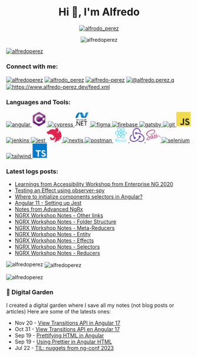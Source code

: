 <h1 align="center">Hi 👋, I'm Alfredo</h1>
<p align="center"> <a href="https://twitter.com/alfrodo_perez" target="blank"><img src="https://img.shields.io/twitter/follow/alfrodo_perez?logo=twitter&style=for-the-badge" alt="alfrodo_perez" /></a> </p>


<p align="center"> <img src="https://komarev.com/ghpvc/?username=alfredoperez&label=Profile%20views&color=0e75b6&style=flat" alt="alfredoperez" /> </p>

<p align="left"> <a href="https://github.com/ryo-ma/github-profile-trophy"><img src="https://github-profile-trophy.vercel.app/?username=alfredoperez" alt="alfredoperez" /></a> </p>



<h3 align="left">Connect with me:</h3>
<p align="left">
<a href="https://dev.to/alfredoperez" target="blank"><img align="center" src="https://raw.githubusercontent.com/rahuldkjain/github-profile-readme-generator/master/src/images/icons/Social/devto.svg" alt="alfredoperez" height="30" width="40" /></a>
<a href="https://twitter.com/alfrodo_perez" target="blank"><img align="center" src="https://raw.githubusercontent.com/rahuldkjain/github-profile-readme-generator/master/src/images/icons/Social/twitter.svg" alt="alfrodo_perez" height="30" width="40" /></a>
<a href="https://linkedin.com/in/alfredo-perez" target="blank"><img align="center" src="https://raw.githubusercontent.com/rahuldkjain/github-profile-readme-generator/master/src/images/icons/Social/linked-in-alt.svg" alt="alfredo-perez" height="30" width="40" /></a>
<a href="https://medium.com/@alfredo.perez.q" target="blank"><img align="center" src="https://raw.githubusercontent.com/rahuldkjain/github-profile-readme-generator/master/src/images/icons/Social/medium.svg" alt="@alfredo.perez.q" height="30" width="40" /></a>
<a href="/https://www.alfredo-perez.dev/feed.xml" target="blank"><img align="center" src="https://raw.githubusercontent.com/rahuldkjain/github-profile-readme-generator/master/src/images/icons/Social/rss.svg" alt="https://www.alfredo-perez.dev/feed.xml" height="30" width="40" /></a>
</p>



<h3 align="left">Languages and Tools:</h3>
<p align="left"> <a href="https://angular.io" target="_blank" rel="noreferrer"> <img src="https://angular.io/assets/images/logos/angular/angular.svg" alt="angular" width="40" height="40"/> </a> <a href="https://www.w3schools.com/cs/" target="_blank" rel="noreferrer"> <img src="https://raw.githubusercontent.com/devicons/devicon/master/icons/csharp/csharp-original.svg" alt="csharp" width="40" height="40"/> </a> <a href="https://www.cypress.io" target="_blank" rel="noreferrer"> <img src="https://raw.githubusercontent.com/simple-icons/simple-icons/6e46ec1fc23b60c8fd0d2f2ff46db82e16dbd75f/icons/cypress.svg" alt="cypress" width="40" height="40"/> </a> <a href="https://dotnet.microsoft.com/" target="_blank" rel="noreferrer"> <img src="https://raw.githubusercontent.com/devicons/devicon/master/icons/dot-net/dot-net-original-wordmark.svg" alt="dotnet" width="40" height="40"/> </a> <a href="https://www.figma.com/" target="_blank" rel="noreferrer"> <img src="https://www.vectorlogo.zone/logos/figma/figma-icon.svg" alt="figma" width="40" height="40"/> </a> <a href="https://firebase.google.com/" target="_blank" rel="noreferrer"> <img src="https://www.vectorlogo.zone/logos/firebase/firebase-icon.svg" alt="firebase" width="40" height="40"/> </a> <a href="https://www.gatsbyjs.com/" target="_blank" rel="noreferrer"> <img src="https://www.vectorlogo.zone/logos/gatsbyjs/gatsbyjs-icon.svg" alt="gatsby" width="40" height="40"/> </a> <a href="https://git-scm.com/" target="_blank" rel="noreferrer"> <img src="https://www.vectorlogo.zone/logos/git-scm/git-scm-icon.svg" alt="git" width="40" height="40"/> </a> <a href="https://developer.mozilla.org/en-US/docs/Web/JavaScript" target="_blank" rel="noreferrer"> <img src="https://raw.githubusercontent.com/devicons/devicon/master/icons/javascript/javascript-original.svg" alt="javascript" width="40" height="40"/> </a> <a href="https://www.jenkins.io" target="_blank" rel="noreferrer"> <img src="https://www.vectorlogo.zone/logos/jenkins/jenkins-icon.svg" alt="jenkins" width="40" height="40"/> </a> <a href="https://jestjs.io" target="_blank" rel="noreferrer"> <img src="https://www.vectorlogo.zone/logos/jestjsio/jestjsio-icon.svg" alt="jest" width="40" height="40"/> </a> <a href="https://nestjs.com/" target="_blank" rel="noreferrer"> <img src="https://raw.githubusercontent.com/devicons/devicon/master/icons/nestjs/nestjs-plain.svg" alt="nestjs" width="40" height="40"/> </a> <a href="https://nextjs.org/" target="_blank" rel="noreferrer"> <img src="https://cdn.worldvectorlogo.com/logos/nextjs-2.svg" alt="nextjs" width="40" height="40"/> </a> <a href="https://postman.com" target="_blank" rel="noreferrer"> <img src="https://www.vectorlogo.zone/logos/getpostman/getpostman-icon.svg" alt="postman" width="40" height="40"/> </a> <a href="https://reactjs.org/" target="_blank" rel="noreferrer"> <img src="https://raw.githubusercontent.com/devicons/devicon/master/icons/react/react-original-wordmark.svg" alt="react" width="40" height="40"/> </a> <a href="https://redux.js.org" target="_blank" rel="noreferrer"> <img src="https://raw.githubusercontent.com/devicons/devicon/master/icons/redux/redux-original.svg" alt="redux" width="40" height="40"/> </a> <a href="https://sass-lang.com" target="_blank" rel="noreferrer"> <img src="https://raw.githubusercontent.com/devicons/devicon/master/icons/sass/sass-original.svg" alt="sass" width="40" height="40"/> </a> <a href="https://www.selenium.dev" target="_blank" rel="noreferrer"> <img src="https://raw.githubusercontent.com/detain/svg-logos/780f25886640cef088af994181646db2f6b1a3f8/svg/selenium-logo.svg" alt="selenium" width="40" height="40"/> </a> <a href="https://tailwindcss.com/" target="_blank" rel="noreferrer"> <img src="https://www.vectorlogo.zone/logos/tailwindcss/tailwindcss-icon.svg" alt="tailwind" width="40" height="40"/> </a> <a href="https://www.typescriptlang.org/" target="_blank" rel="noreferrer"> <img src="https://raw.githubusercontent.com/devicons/devicon/master/icons/typescript/typescript-original.svg" alt="typescript" width="40" height="40"/> </a> </p>


### Latest logs posts:
<!-- BLOG-POST-LIST:START -->
- [Learnings from Accessibility Workshop from Enterprise NG 2020](https://dev.to/alfredoperez/learnings-from-accessibility-workshop-from-enterprise-ng-2020-2k57)
- [Testing an Effect using observer-spy](https://dev.to/alfredoperez/testing-an-effect-using-observer-spy-4anj)
- [Where to initialize components selectors in Angular?](https://dev.to/alfredoperez/where-to-initialize-components-selectors-in-angular-a0g)
- [Angular 11 - Setting up Jest](https://dev.to/alfredoperez/angular-10-setting-up-jest-2m0l)
- [Notes from Advanced NgRx](https://dev.to/alfredoperez/notes-from-advanced-ngrx-43c4)
- [NGRX Workshop Notes - Other links](https://dev.to/alfredoperez/ngrx-workshop-notes-other-links-43o6)
- [NGRX Workshop Notes - Folder Structure](https://dev.to/alfredoperez/ngrx-workshop-notes-folder-structure-3ame)
- [NGRX Workshop Notes - Meta-Reducers](https://dev.to/alfredoperez/ngrx-workshop-notes-meta-reducers-4b36)
- [NGRX Workshop Notes - Entity](https://dev.to/alfredoperez/ngrx-workshop-notes-entity-26f2)
- [NGRX Workshop Notes - Effects](https://dev.to/alfredoperez/ngrx-workshop-notes-effects-ief)
- [NGRX Workshop Notes - Selectors](https://dev.to/alfredoperez/ngrx-workshop-notes-selectors-3n3k)
- [NGRX Workshop Notes - Reducers](https://dev.to/alfredoperez/ngrx-workshop-notes-reducers-5cn2)
<!-- BLOG-POST-LIST:END -->


<p><img align="left" src="https://github-readme-stats.vercel.app/api/top-langs?username=alfredoperez&show_icons=true&locale=en&layout=compact" alt="alfredoperez" /></p>

<p>&nbsp;<img align="center" src="https://github-readme-stats.vercel.app/api?username=alfredoperez&show_icons=true&locale=en" alt="alfredoperez" /></p>

<p><img align="center" src="https://github-readme-streak-stats.herokuapp.com/?user=alfredoperez&" alt="alfredoperez" /></p>


### 🌳 Digital Garden
I created a digital garden where I save all my notes (not blog posts or articles) Here are some of the latests ones:

<!--START_SECTION:feed-->

<!--END_SECTION:feed-->

<!-- feed start -->
- Nov 20 - [View Transitions API in Angular 17](https://alfredo-perez.dev/view-transitions-api-in-angular-17)
- Oct 31 - [View Transitions API en Angular 17](https://alfredo-perez.dev/view-transitions-api-en-angular-17)
- Sep 19 - [Prettifying HTML in Angular](https://alfredo-perez.dev/prettifying-html-in-angular)
- Sep 19 - [Using Prettier in Angular HTML](https://alfredo-perez.dev/using-prettier-in-angular-html)
- Jul 22 - [TIL: nuggets from ng-conf 2023](https://alfredo-perez.dev/til-nuggets-from-ng-conf-2023)
<!-- feed end -->